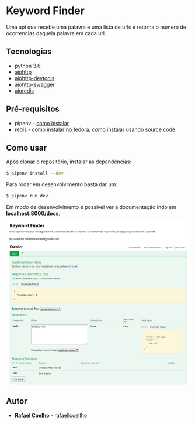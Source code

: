 # Keyword Finder 

Uma api que recebe uma palavra e uma lista de urls e retorna o número de ocorrencias daquela palavra em cada url.

## Tecnologias 

* python 3.6
* [aiohttp](https://aiohttp.readthedocs.io/en/stable/index.html)
* [aiohttp-devtools](https://github.com/aio-libs/aiohttp-devtools)
* [aiohttp-swagger](https://github.com/cr0hn/aiohttp-swagger)
* [aioredis](https://github.com/aio-libs/aioredis/)

## Pré-requisitos

* pipenv - [como instalar](https://pipenv.readthedocs.io/en/latest/install/#installing-pipenv)
* redis - [como instalar no fedora](https://computingforgeeks.com/how-to-install-redis-on-fedora-29-fedora-28/), [como instalar usando source code](https://redis.io/download)
 
## Como usar

Após clonar o repositório, instalar as dependências:

```bash
$ pipenv install --dev
```

Para rodar em desenvolvimento basta dar um: 

```bash
$ pipenv run dev
```

Em modo de desenvolvimento é possível ver a documentação indo em __localhost:8000/docs__. 

<p align="center">
	<a href="">
		<img alt="docs" src="docs/imgs/01.png" width="600px">
	</a>
</p>

## Autor 

* **Rafael Coelho** - [rafaellcoellho](https://github.com/rafaellcoellho)
